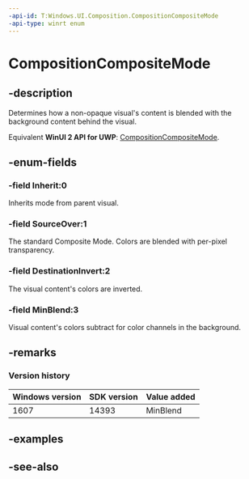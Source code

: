 ```yaml
---
-api-id: T:Windows.UI.Composition.CompositionCompositeMode
-api-type: winrt enum
---
```


<!-- Enumeration syntax
public enum Windows.UI.Composition.CompositionCompositeMode : int
-->

# CompositionCompositeMode

## -description
Determines how a non-opaque visual's content is blended with the background content behind the visual.

Equivalent **WinUI 2 API for UWP**: [CompositionCompositeMode](/windows/winui/api/microsoft.ui.composition.compositioncompositemode).

## -enum-fields
### -field Inherit:0
Inherits mode from parent visual.

### -field SourceOver:1
The standard Composite Mode. Colors are blended with per-pixel transparency.

### -field DestinationInvert:2
The visual content's colors are inverted.

### -field MinBlend:3
Visual content's colors subtract for color channels in the background.


## -remarks

### Version history

| Windows version | SDK version | Value added |
| -- | -- | -- |
| 1607 | 14393 | MinBlend |

## -examples

## -see-also
